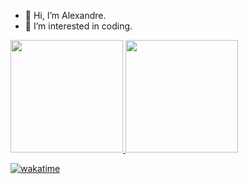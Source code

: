 - 👋 Hi, I’m Alexandre.
- 👀 I’m interested in coding.
<div>
<a href="https://github.com/Xandebrabe">
<img height="180em" src="https://github-readme-stats.vercel.app/api/top-langs/?username=Xandebrabe&layout=compact&langs_count=7&theme=dracula"/>
<img height="180em" src="https://github-readme-stats.vercel.app/api?username=Xandebrabe&show_icons=true&theme=dracula&include_all_commits=true&count_private=true"/>
</div>
  
  [![wakatime](https://wakatime.com/badge/github/Xandebrabe/Codes_For_OBI.svg)](https://wakatime.com/badge/github/Xandebrabe/Codes_For_OBI)
  

